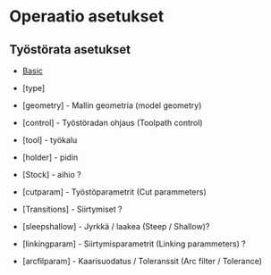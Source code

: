 # Operaatio asetukset

## Työstörata asetukset
- [Basic](/Operations/Basic.md)


- [type]
- [geometry] - Mallin geometria (model geometry)
- [control] - Työstöradan ohjaus (Toolpath control)
- [tool] - työkalu
- [holder] - pidin
- [Stock] - aihio ?
- [cutparam] - Työstöparametrit (Cut parammeters)
- [Transitions] - Siirtymiset ?
- [sleepshallow] - Jyrkkä / laakea (Steep / Shallow)?
- [linkingparam] - Siirtymisparametrit (Linking parammeters) ?
- [arcfilparam] - Kaarisuodatus / Toleranssit (Arc filter / Tolerance)
